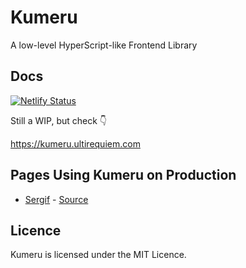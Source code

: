 # Kumeru

A low-level HyperScript-like Frontend Library

## Docs

[![Netlify Status](https://api.netlify.com/api/v1/badges/1690f536-142e-41ff-8520-2c34149bc7a3/deploy-status)](https://app.netlify.com/sites/kumeru/deploys)

Still a WIP, but check 👇

https://kumeru.ultirequiem.com

## Pages Using Kumeru on Production

- [Sergif](https://sergif.ultirequiem.com/) - [Source](https://github.com/UltiRequiem/sergif)

## Licence

Kumeru is licensed under the MIT Licence.
